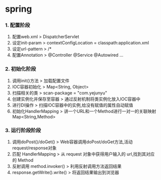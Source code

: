 # spring

### 1. 配置阶段

1. 配置web.xml > DispatcherServlet
2. 设定init-param > contextConfigLocation = classpath:application.xml
3. 设定url-pattern > /*
4. 配置Annotation > @Controller @Service @Autowired ...

### 2. 初始化阶段

1. 调用init()方法 > 加载配置文件
2. IOC容器初始化 > Map<String, Object>
3. 扫描相关的类 > scan-package = "com.yejunyu"
4. 创建实例化并保存至容器 > 通过反射机制将类实例化放入IOC容器中
5. 进行DI操作 > 扫描IOC容器中的实例,给没有赋值的属性自动赋值
6. 初始化HandlerMapping > 讲一个URL和一个Method进行一对一的关联映射Map<String,Method>

### 3. 运行阶段阶段

1. 调用doPost()/doGet() > Web容器调用doPost/doGet方法,活动request/response对象
2. 匹配 HandlerMapping > 从 request 对象中获得用户输入的 url,找到其对应的 Method
3. 反射调用 method.invoker() > 利用反射调用方法返回结果
4. response.getWrite().write() > 将返回结果输出到浏览器